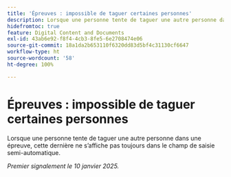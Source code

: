 ```yaml
---
title: 'Épreuves : impossible de taguer certaines personnes'
description: Lorsque une personne tente de taguer une autre personne dans une épreuve, cette dernière ne s’affiche pas toujours dans le champ de saisie semi-automatique.
hidefromtoc: true
feature: Digital Content and Documents
exl-id: 43ab6e92-f8f4-4cb3-8fe5-6e2708474e06
source-git-commit: 18a1da2b653110f6320dd83d5bf4c31130cf6647
workflow-type: ht
source-wordcount: '58'
ht-degree: 100%

---
```


# Épreuves : impossible de taguer certaines personnes

<!--
>[!NOTE]
>
>This issue was fixed on February 7, 2025.-->

Lorsque une personne tente de taguer une autre personne dans une épreuve, cette dernière ne s’affiche pas toujours dans le champ de saisie semi-automatique.

_Premier signalement le 10 janvier 2025._
